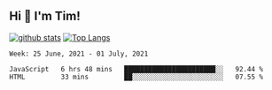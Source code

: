 ## Hi 👋 I'm Tim!
  
  [![github stats](https://github-readme-stats.vercel.app/api?username=thostetler&theme=dracula&count_private=true&show_icons=true)](https://github.com/thostetler/github-readme-stats)
  [![Top Langs](https://github-readme-stats.vercel.app/api/top-langs/?username=thostetler&layout=compact&count_private=true&theme=dracula&show_icons=true)](https://github.com/thostetler/github-readme-stats)
 
<!--START_SECTION:waka-->
```text
Week: 25 June, 2021 - 01 July, 2021

JavaScript   6 hrs 48 mins   ███████████████████████░░   92.44 % 
HTML         33 mins         ██░░░░░░░░░░░░░░░░░░░░░░░   07.55 % 
```
<!--END_SECTION:waka-->
